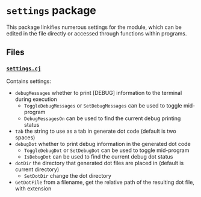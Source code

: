 # `settings` package

This package linkifies numerous settings for the module, which can be edited in the file directly or accessed through functions within programs.

## Files

### [`settings.cj`](half-adder.cj)

Contains settings:

- `debugMessages` whether to print \[DEBUG\] information to the terminal during execution
  - `ToggleDebugMessages` or `SetDebugMessages` can be used to toggle mid-program
  - `DebugMessagesOn` can be used to find the current debug printing status
- `tab` the string to use as a tab in generate dot code (default is two spaces)
- `debugDot` whether to print debug information in the generated dot code
  - `ToggleDebugDot` or `SetDebugDot` can be used to toggle mid-program
  - `IsDebugDot` can be used to find the current debug dot status
- `dotDir` the directory that generated dot files are placed in (default is current directory)
  - `SetDotDir` change the dot directory
- `GetDotFile` from a filename, get the relative path of the resulting dot file, with extension
